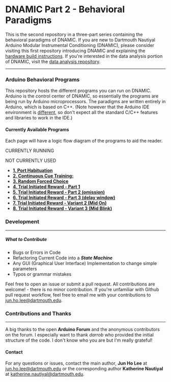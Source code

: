 
# DNAMIC Part 2 - Behavioral Paradigms


This is the second repository in a three-part series containing the behavioral paradigms of DNAMIC. If you are new to Dartmouth Nautiyal Arduino Modular Instrumental Conditioning (DNAMIC), please consider visiting this first repository introducing DNAMIC and explaining the [hardware build instructions](https://github.com/jhl0204/DNAMIC-Hardware-Documentations). If you're interested in the data analysis portion of DNAMIC, visit the [data analysis repository](https://github.com/jhl0204/DNAMIC-Data-Analysis).  

___

### Arduino Behavioral Programs

This repository hosts the different programs you can run on DNAMIC. Arduino is the control center of DNAMIC, so essentially the programs are being run by Arduino microprocessors. The paradigms are written entirely in Arduino, which is based on C++. (Note however that the Arduino IDE environment is [different](https://forum.arduino.cc/index.php?topic=513643.0), so don't expect all the standard C/C++ features and libraries to work in the IDE.)

####  Currently Available Programs

Each page will have a logic flow diagram of the programs to aid the reader.

CURRENTLY RUNNING



NOT CURRENTLY USED


* [**1. Port Habituation**](https://github.com/jhl0204/DNAMIC-Arduino-Software-Programs/tree/master/Port_Habituation_Multi_Btn)
* [**2. Continuous Cue Training:**](https://github.com/jhl0204/DNAMIC-Arduino-Software-Programs/tree/master/Continous_Cue_Training)
* [**3. Random Forced Choice**](https://github.com/jhl0204/DNAMIC-Arduino-Software-Programs/tree/master/Random_Forced_Choice)
* [**4. Trial Initiated Reward - Part 1**](https://github.com/jhl0204/DNAMIC-Arduino-Software-Programs/tree/master/Trial_Initiated_Reward_Part_1)
* [**5. Trial Initiated Reward - Part 2 (omission)**](https://github.com/jhl0204/DNAMIC-Arduino-Software-Programs/tree/master/Trial_Initiated_Reward_Part_2_omission)
* [**6. Trial Initiated Reward - Part 3 (delay window)**](https://github.com/jhl0204/DNAMIC-Arduino-Software-Programs/tree/master/Trial_Initiated_Reward_Part_3_delay_window)
* [**7. Trial Initiated Reward - Variant 2 (Mid On)**](aa)
* [**8. Trial Initiated Reward - Variant 3 (Mid Blink)**](aa)

### Development
_____

##### What to Contribute

- Bugs or Errors in Code
- Refactoring Current Code into a ***State Machine***
- Any GUI (Graphical User Interface) Implementation to change simple parameters
- Typos or grammar mistakes


Feel free to open an issue or submit a pull request. All contributions are welcome! - there is no minor contribution. If you're unfamiliar with Github pull request workflow, feel free to email me with your contributions to jun.ho.lee@dartmouth.edu.


### Contributions and Thanks
_____

A big thanks to the open **Arduino Forum** and the anonymous contributors on the forum. I especially want to thank *darrob* who provided the initial structure of the code. I don't know who you are but I'm really grateful!

#### Contact

For any questions or issues, contact the main author, **Jun Ho Lee** at jun.ho.lee@dartmouth.edu or the corresponding author **Katherine Nautiyal** at katherine.nautiyal@dartmouth.edu.

